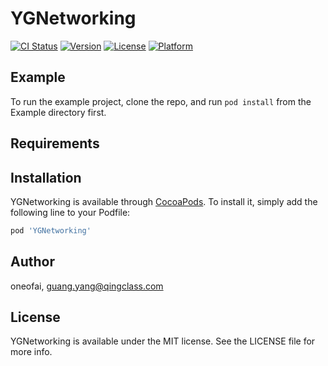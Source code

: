 # YGNetworking

[![CI Status](https://img.shields.io/travis/oneofai/YGNetworking.svg?style=flat)](https://travis-ci.org/oneofai/YGNetworking)
[![Version](https://img.shields.io/cocoapods/v/YGNetworking.svg?style=flat)](https://cocoapods.org/pods/YGNetworking)
[![License](https://img.shields.io/cocoapods/l/YGNetworking.svg?style=flat)](https://cocoapods.org/pods/YGNetworking)
[![Platform](https://img.shields.io/cocoapods/p/YGNetworking.svg?style=flat)](https://cocoapods.org/pods/YGNetworking)

## Example

To run the example project, clone the repo, and run `pod install` from the Example directory first.

## Requirements

## Installation

YGNetworking is available through [CocoaPods](https://cocoapods.org). To install
it, simply add the following line to your Podfile:

```ruby
pod 'YGNetworking'
```

## Author

oneofai, guang.yang@qingclass.com

## License

YGNetworking is available under the MIT license. See the LICENSE file for more info.
